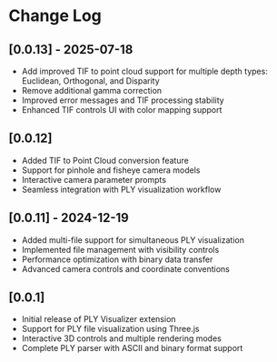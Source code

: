# Change Log

## [0.0.13] - 2025-07-18
- Add improved TIF to point cloud support for multiple depth types: Euclidean, Orthogonal, and Disparity
- Remove additional gamma correction
- Improved error messages and TIF processing stability
- Enhanced TIF controls UI with color mapping support


## [0.0.12] 
- Added TIF to Point Cloud conversion feature
- Support for pinhole and fisheye camera models
- Interactive camera parameter prompts
- Seamless integration with PLY visualization workflow

## [0.0.11] - 2024-12-19
- Added multi-file support for simultaneous PLY visualization
- Implemented file management with visibility controls
- Performance optimization with binary data transfer
- Advanced camera controls and coordinate conventions

## [0.0.1]
- Initial release of PLY Visualizer extension
- Support for PLY file visualization using Three.js
- Interactive 3D controls and multiple rendering modes
- Complete PLY parser with ASCII and binary format support 